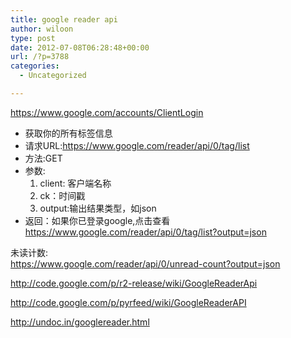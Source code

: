 ```yaml
---
title: google reader api
author: wiloon
type: post
date: 2012-07-08T06:28:48+00:00
url: /?p=3788
categories:
  - Uncategorized

---
```

<a href="https://www.google.com/accounts/ClientLogin" rel="nofollow">https://www.google.com/accounts/ClientLogin</a>

  * 获取你的所有标签信息
  * 请求URL:<a href="https://www.google.com/reader/api/0/tag/list" rel="nofollow">https://www.google.com/reader/api/0/tag/list</a>
  * 方法:GET
  * 参数: 
      1. client: 客户端名称
      2. ck：时间戳
      3. output:输出结果类型，如json
  * 返回：如果你已登录google,点击查看<a href="https://www.google.com/reader/api/0/tag/list?output=json" rel="nofollow">https://www.google.com/reader/api/0/tag/list?output=json</a>

<div>
  未读计数:
</div>

<div>
  <a href="https://www.google.com/reader/api/0/unread-count?output=json">https://www.google.com/reader/api/0/unread-count?output=json</a>
</div>

<http://code.google.com/p/r2-release/wiki/GoogleReaderApi>

<http://code.google.com/p/pyrfeed/wiki/GoogleReaderAPI>

<http://undoc.in/googlereader.html>